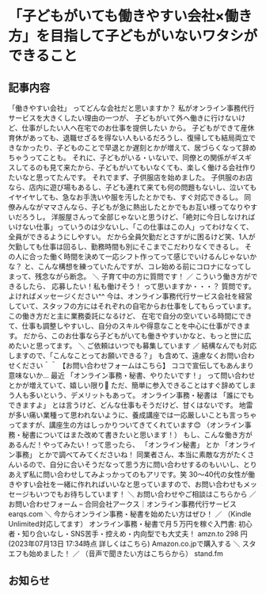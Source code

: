 # 「子どもがいても働きやすい会社×働き方」を目指して子どもがいないワタシができること

## 記事内容
「働きやすい会社」
ってどんな会社だと思いますか？
私がオンライン事務代行サービスを大きくしたい理由の一つが、
子どもがいて外へ働きに行けないけど、仕事がしたい人へ在宅でのお仕事を提供したい
から。
子どもができて産休育休があっても、退職せざるを得ない人もいるだろうし、復帰しても結局両立できなかったり、子どものことで早退とか遅刻とかが増えて、居づらくなって辞めちゃうってことも。
それに、子どもがいる・いないで、同僚との関係がギスギスしてるのも見て来たから、子どもがいてもいなくても、楽しく働ける会社作りたいなと思ってたんです。
それでまず、子供服店を始めました。
子供服のお店なら、店内に遊び場もあるし、子ども連れて来ても何の問題もないし、泣いてもイヤイヤしても、急なお手洗いや服を汚したとかでも、すぐ対応できるし。
同僚みんながママさんなら、子どもが急に熱出したとかでもお互い様ってなりやすいだろうし。
洋服屋さんって全部じゃないと思うけど、「絶対に今日しなければいけない仕事」っていうのは少ないし、「この仕事はこの人」ってわけなくて、全員ができるようにしやすい。
だから全員欠勤だとさすがに困るけど笑、1人が欠勤しても仕事は回るし、勤務時間も別にそこまでこだわりなくできるし。
その人に合った働く時間を決めて一応シフト作ってって感じでいけるんじゃないかな？
と、こんな構想を練っていたんですが、コレ始める前にコロナになってしまって、残念ながら断念。
＼ 子育て中の方に質問です！ ／
こういう働き方ができるしたら、
応募したい！私も働けそう！
って思いますか・・・？
質問です。よければメッセージください^^
今は、オンライン事務代行サービス会社を経営していて、スタッフの方にはそれぞれの自宅からお仕事をしてもらっています。
この働き方だと主に業務委託になるけど、
在宅で自分の空いている時間にできて、仕事も調整しやすいし、自分のスキルや得意なことを中心に仕事ができます。
だから、このお仕事なら子どもがいても働きやすいかなと、もっと世に広めたいと思ってます。
＼ ご依頼はいつでも募集しています ／
結構なんでも対応しますので、「こんなことってお願いできる？」
も含めて、遠慮なくお問い合わせください＾＾
【お問い合わせフォームはこちら】
ココで宣伝してもあんまり意味ないか…
最近
「オンライン事務・秘書、やりたいです！」
って問い合わせとかが増えていて、嬉しい限り💓
ただ、簡単に参入できることはすぐ辞めてしまう人も多いという、デメリットもあって。
オンライン事務・秘書は
「誰にでもできますよ」
とは言うけど、どんな仕事もそうだけど、甘くはないです。
地雷が多い痛い業種って思われないように、養成講座では一応厳しいことも言っちゃってますが、講座生の方はしっかりついてきてくれています😊
（オンライン事務・秘書についてはまた改めて書きたいと思います！）
もし、こんな働き方があるんだ！やってみたい！って思ったら、
「オンライン秘書」
とか
「オンライン事務」
とかで調べてみてくださいね！
同業者さん、本当に素敵な方がたくさんいるので、自分に合いそうだなって思う方に問い合わせするのもいいし、とりあえず私に問い合わせしてみよっかってのもアリです。笑
30～40代の女性が働きやすい会社を一緒に作れればいいなと思っていますので、お問い合わせもメッセージもいつでもお待ちしています！
＼ お問い合わせやご相談はこちらから ／
お問い合わせフォーム – 合同会社アークス｜オンライン事務代行サービス
earqs.com
＼ 今からオンライン事務・秘書を始めたい方はぜひ！ ／
（Kindle Unlimited対応してます）
オンライン事務・秘書で月５万円を稼ぐ入門書: 初心者・知り合いなし・SNS苦手・控えめ・内向型でも大丈夫！
amzn.to
298
円
(2023年07月13日 17:34時点
詳しくはこちら)
Amazon.co.jpで購入する
＼ スタエフも始めました！ ／
（音声で聞きたい方はこちらから）
stand.fm

## お知らせ

